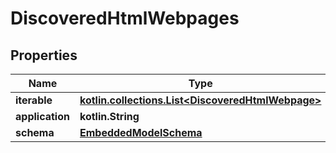 
# DiscoveredHtmlWebpages

## Properties
Name | Type | Description | Notes
------------ | ------------- | ------------- | -------------
**iterable** | [**kotlin.collections.List&lt;DiscoveredHtmlWebpage&gt;**](DiscoveredHtmlWebpage) |  | 
**application** | **kotlin.String** |  | 
**schema** | [**EmbeddedModelSchema**](EmbeddedModelSchema) |  |  [optional]



